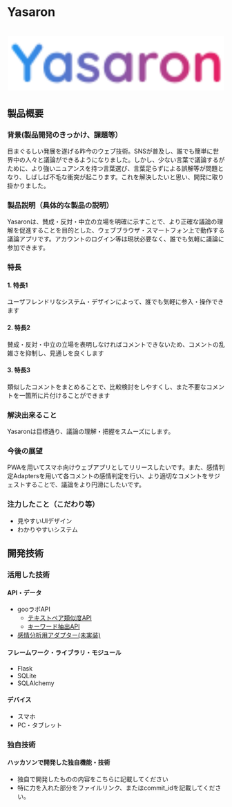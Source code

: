 # Yasaron
<h1 align="center">
<img src="https://raw.githubusercontent.com/jphacks/C_2118/master/web/static/image/icon.svg" alt="" width="500">
</h1>

## 製品概要

### 背景(製品開発のきっかけ、課題等）

目まぐるしい発展を遂げる昨今のウェブ技術。SNSが普及し、誰でも簡単に世界中の人々と議論ができるようになりました。しかし、少ない言葉で議論するがために、より強いニュアンスを持つ言葉選び、言葉足らずによる誤解等が問題となり、しばしば不毛な衝突が起こります。これを解決したいと思い、開発に取り掛かりました。

### 製品説明（具体的な製品の説明）

Yasaronは、賛成・反対・中立の立場を明確に示すことで、より正確な議論の理解を促進することを目的とした、ウェブブラウザ・スマートフォン上で動作する議論アプリです。アカウントのログイン等は現状必要なく、誰でも気軽に議論に参加できます。

### 特長

#### 1. 特長1

ユーザフレンドリなシステム・デザインによって、誰でも気軽に参入・操作できます

#### 2. 特長2

賛成・反対・中立の立場を表明しなければコメントできないため、コメントの乱雑さを抑制し、見通しを良くします

#### 3. 特長3

類似したコメントをまとめることで、比較検討をしやすくし、また不要なコメントを一箇所に片付けることができます



### 解決出来ること

Yasaronは目標通り、議論の理解・把握をスムーズにします。

### 今後の展望

PWAを用いてスマホ向けウェブアプリとしてリリースしたいです。また、感情判定Adaptersを用いて各コメントの感情判定を行い、より適切なコメントをサジェストすることで、議論をより円滑にしたいです。

### 注力したこと（こだわり等）
* 見やすいUIデザイン
* わかりやすいシステム

## 開発技術
### 活用した技術
#### API・データ
* gooラボAPI
    * [テキストペア類似度API](https://labs.goo.ne.jp/api/textpair_doc)
    * [キーワード抽出API ](https://labs.goo.ne.jp/api/jp/keyword-extraction/)
* [感情分析用アダプター(未実装)](https://github.com/BandaiNamcoResearchInc/sentiment-analysis-adapter)

#### フレームワーク・ライブラリ・モジュール
* Flask
* SQLite
* SQLAlchemy

#### デバイス
* スマホ
* PC・タブレット

### 独自技術
#### ハッカソンで開発した独自機能・技術
* 独自で開発したものの内容をこちらに記載してください
* 特に力を入れた部分をファイルリンク、またはcommit_idを記載してください。
<!--
#### 製品に取り入れた研究内容（データ・ソフトウェアなど）（※アカデミック部門の場合のみ提出必須）
* 
* 
-->
